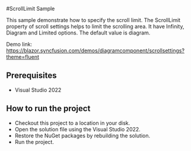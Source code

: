 #ScrollLimit Sample

This sample demonstrate how to specify the scroll limit. The ScrollLimit property of scroll settings helps to limit the scrolling area. It have Infinity, Diagram and Limited options. The default value is diagram.

Demo link: 
https://blazor.syncfusion.com/demos/diagramcomponent/scrollsettings?theme=fluent




## Prerequisites

* Visual Studio 2022

## How to run the project

* Checkout this project to a location in your disk.
* Open the solution file using the Visual Studio 2022.
* Restore the NuGet packages by rebuilding the solution.
* Run the project.
